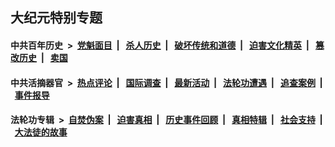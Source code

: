 ## 大纪元特别专题

#### 中共百年历史 &nbsp;>&nbsp; [党魁面目](indexes/nf1176107/README.md?07090430) &nbsp;| &nbsp; [杀人历史](indexes/nf1176106/README.md?07090430) &nbsp;| &nbsp; [破坏传统和道德](indexes/nf1176106/README.md?07090430) &nbsp;| &nbsp; [迫害文化精英](indexes/nf1176111/README.md?07090430) &nbsp;| &nbsp; [篡改历史](indexes/nf1176115/README.md?07090430) &nbsp;| &nbsp; [卖国](indexes/nf1176117/README.md?07090430) 

#### 中共活摘器官 &nbsp;>&nbsp; [热点评论](indexes/nf5879/README.md?07090430) &nbsp;| &nbsp; [国际调查](indexes/nf5947/README.md?07090430) &nbsp;| &nbsp; [最新活动](indexes/nf5883/README.md?07090430) &nbsp;| &nbsp; [法轮功遭遇](indexes/nf5881/README.md?07090430) &nbsp;| &nbsp; [追查案例](indexes/nf5880/README.md?07090430) &nbsp;| &nbsp; [事件报导](indexes/nf5877/README.md?07090430) 

#### 法轮功专辑 &nbsp;>&nbsp; [自焚伪案](indexes/nf5562/README.md?07090430) &nbsp;| &nbsp; [迫害真相](indexes/nf4379/README.md?07090430) &nbsp;| &nbsp; [历史事件回顾](indexes/nf5793/README.md?07090430) &nbsp;| &nbsp; [真相特辑](indexes/nf4389/README.md?07090430) &nbsp;| &nbsp; [社会支持](indexes/nf4386/README.md?07090430) &nbsp;| &nbsp; [大法徒的故事](indexes/nf1147481/README.md?07090430) 
